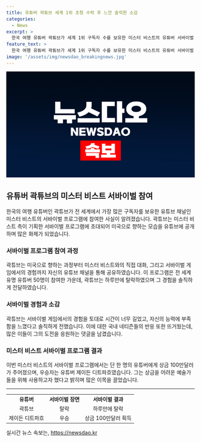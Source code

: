 ```yaml
---
title: 유튜버 곽튜브 세계 1위 초청 수락 후 느낀 솔직한 소감
categories:
  - News
excerpt: >
  한국 여행 유튜버 곽튜브가 세계 1위 구독자 수를 보유한 미스터 비스트의 유튜버 서바이벌 프로그램에 참여한 사실이 알려졌다. 곽튜브는 비즈니스 좌석을 이용해 미국으로 향했고, 다양한 서바이벌 게임에 참여하며 경험을 공유했다. 그러나 그는 하루만에 탈락하며 능력 부족이라고 솔직했다. 이에 국내 네티즌들은 그의 도전을 응원하는 반응을 보였다. 서바이벌 우승자는 예술가들에게 도움을 주겠다는 의지를 밝혔다.
feature_text: >
  한국 여행 유튜버 곽튜브가 세계 1위 구독자 수를 보유한 미스터 비스트의 유튜버 서바이벌 프로그램에 참여한 사실이 알려졌다. 곽튜브는 비즈니스 좌석을 이용해 미국으로 향했고, 다양한 서바이벌 게임에 참여하며 경험을 공유했다. 그러나 그는 하루만에 탈락하며 능력 부족이라고 솔직했다. 이에 국내 네티즌들은 그의 도전을 응원하는 반응을 보였다. 서바이벌 우승자는 예술가들에게 도움을 주겠다는 의지를 밝혔다.
image: '/assets/img/newsdao_breakingnews.jpg'
---
```


<p><img src="/assets/img/newsdao_breakingnews.jpg" alt="ontimetimes 속보" /></p>

<h2 data-ke-size="size26">유튜버 곽튜브의 미스터 비스트 서바이벌 참여</h2>

<p data-ke-size="size16">한국의 여행 유튜버인 곽튜브가 전 세계에서 가장 많은 구독자를 보유한 유튜브 채널인 미스터 비스트의 서바이벌 프로그램에 참여한 사실이 알려졌습니다. 곽튜브는 미스터 비스트 측이 기획한 서바이벌 프로그램에 초대되어 미국으로 향하는 모습을 유튜브에 공개하며 많은 화제가 되었습니다.</p>

<h3 data-ke-size="size24">서바이벌 프로그램 참여 과정</h3>

<p data-ke-size="size16">곽튜브는 미국으로 향하는 과정부터 미스터 비스트와의 직접 대화, 그리고 서바이벌 게임에서의 경험까지 자신의 유튜브 채널을 통해 공유하였습니다. 이 프로그램은 전 세계 유명 유튜버 50명이 참여한 가운데, 곽튜브는 하루만에 탈락하였으며 그 경험을 솔직하게 전달하였습니다.</p>

<h3 data-ke-size="size24">서바이벌 경험과 소감</h3>

<p data-ke-size="size16">곽튜브는 서바이벌 게임에서의 경험을 토대로 시간이 너무 길었고, 자신의 능력에 부족함을 느꼈다고 솔직하게 전했습니다. 이에 대한 국내 네티즌들의 반응 또한 뜨거웠는데, 많은 이들이 그의 도전을 응원하는 댓글을 남겼습니다.</p>

<h3 data-ke-size="size24">미스터 비스트 서바이벌 프로그램 결과</h3>

<p data-ke-size="size16">이번 미스터 비스트의 서바이벌 프로그램에서는 단 한 명의 유튜버에게 상금 100만달러가 주어졌으며, 우승자는 유튜버 제이든 디트파흐였습니다. 그는 상금을 어려운 예술가들을 위해 사용하고자 했다고 밝히며 많은 이목을 끌었습니다.</p>

<hr>

<table>
  <tr>
    <td style="text-align: center; height: 17px;"><b>유튜버</b></td>
    <td style="text-align: center; height: 17px;"><b>서바이벌 장면</b></td>
    <td style="text-align: center; height: 17px;"><b>서바이벌 결과</b></td>
  </tr>
  <tr>
    <td style="text-align: center; height: 17px;">곽튜브</td>
    <td style="text-align: center; height: 17px;">탈락</td>
    <td style="text-align: center; height: 17px;">하루만에 탈락</td>
  </tr>
  <tr>
    <td style="text-align: center; height: 17px;">제이든 디트파흐</td>
    <td style="text-align: center; height: 17px;">우승</td>
    <td style="text-align: center; height: 17px;">상금 100만달러 획득</td>
  </tr>
</table>

<p data-ke-size="size16"></p>
실시간 뉴스 속보는, <a href="https://newsdao.kr" rel="dofollow">https://newsdao.kr</a>


